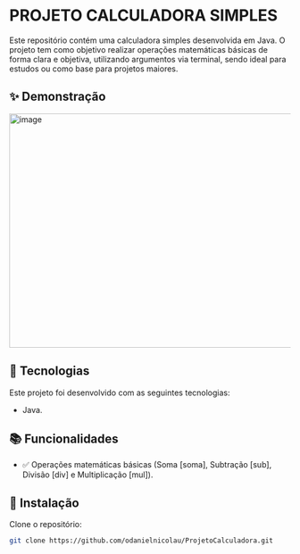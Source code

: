 # PROJETO CALCULADORA SIMPLES
 Este repositório contém uma calculadora simples desenvolvida em Java. O projeto tem como objetivo realizar operações matemáticas básicas de forma clara e objetiva, utilizando argumentos via terminal, sendo ideal para estudos ou como base para projetos maiores.


## ✨ Demonstração

<img width="589" height="420" alt="image" src="https://github.com/user-attachments/assets/3b675afe-4311-42ac-bdcf-1c74e740f0f3" />



## 🚀 Tecnologias

Este projeto foi desenvolvido com as seguintes tecnologias:

- Java.


## 📚 Funcionalidades

- ✅ Operações matemáticas básicas (Soma [soma], Subtração [sub], Divisão [div] e Multiplicação [mul]).
   


## 🔧 Instalação

Clone o repositório:

```bash
git clone https://github.com/odanielnicolau/ProjetoCalculadora.git
